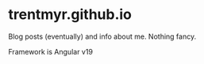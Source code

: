 # trentmyr.github.io

Blog posts (eventually) and info about me. Nothing fancy.

Framework is Angular v19
